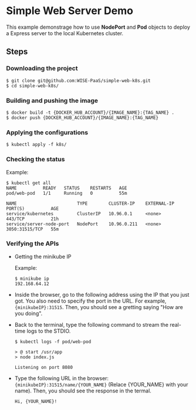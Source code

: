 # Simple Web Server Demo
This example demonstrage how to use **NodePort** and **Pod** objects to deploy a Express server to the local Kubernetes cluster.

## Steps
### Downloading the project
```
$ git clone git@github.com:WISE-PaaS/simple-web-k8s.git
$ cd simple-web-k8s/
```

### Building and pushing the image
```
$ docker build -t {DOCKER_HUB_ACCOUNT}/{IMAGE_NAME}:{TAG_NAME} .
$ docker push {DOCKER_HUB_ACCOUNT}/{IMAGE_NAME}:{TAG_NAME}
```

### Applying the configurations
```
$ kubectl apply -f k8s/
```

### Checking the status
Example:
```
$ kubectl get all
NAME          READY   STATUS    RESTARTS   AGE
pod/web-pod   1/1     Running   0          55m

NAME                       TYPE        CLUSTER-IP    EXTERNAL-IP   PORT(S)          AGE
service/kubernetes         ClusterIP   10.96.0.1     <none>        443/TCP          21h
service/server-node-port   NodePort    10.96.0.211   <none>        3050:31515/TCP   55m
```

### Verifying the APIs

- Getting the minikube IP

  Example:
  ```
  $ minikube ip
  192.168.64.12
  ```

- Inside the browser, go to the following address using the IP that you just got. You also need to specify the port in the URL. For example, ``{minikubeIP}:31515``. Then, you should see a gretting saying "How are you doing".

- Back to the terminal, type the following command to stream the real-time logs to the STDIO.
  ```
  $ kubectl logs -f pod/web-pod

  > @ start /usr/app
  > node index.js

  Listening on port 8080

  ```
- Type the following URL in the browser: ``{minikubeIP}:31515/name/{YOUR_NAME}`` (Relace {YOUR_NAME} with your name). Then, you should see the response in the termal.
  ```
  Hi, {YOUR_NAME}!
  ```
